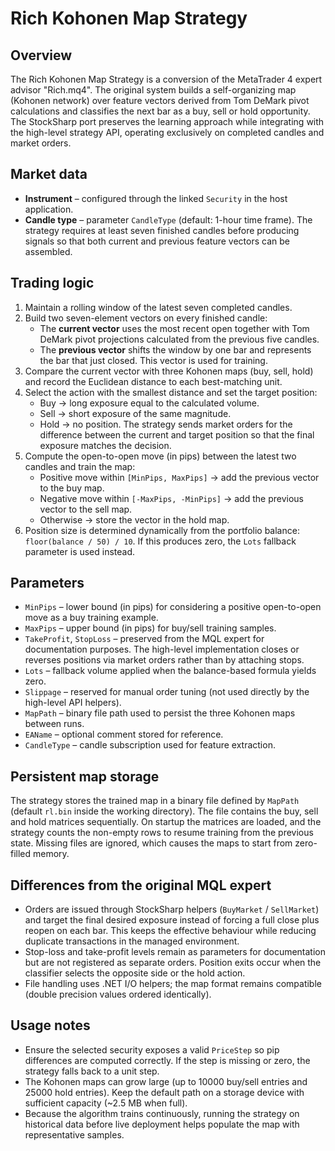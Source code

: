 # Rich Kohonen Map Strategy

## Overview
The Rich Kohonen Map Strategy is a conversion of the MetaTrader 4 expert advisor "Rich.mq4". The original system builds a self-organizing map (Kohonen network) over feature vectors derived from Tom DeMark pivot calculations and classifies the next bar as a buy, sell or hold opportunity. The StockSharp port preserves the learning approach while integrating with the high-level strategy API, operating exclusively on completed candles and market orders.

## Market data
- **Instrument** – configured through the linked `Security` in the host application.
- **Candle type** – parameter `CandleType` (default: 1-hour time frame). The strategy requires at least seven finished candles before producing signals so that both current and previous feature vectors can be assembled.

## Trading logic
1. Maintain a rolling window of the latest seven completed candles.
2. Build two seven-element vectors on every finished candle:
   - The **current vector** uses the most recent open together with Tom DeMark pivot projections calculated from the previous five candles.
   - The **previous vector** shifts the window by one bar and represents the bar that just closed. This vector is used for training.
3. Compare the current vector with three Kohonen maps (buy, sell, hold) and record the Euclidean distance to each best-matching unit.
4. Select the action with the smallest distance and set the target position:
   - Buy → long exposure equal to the calculated volume.
   - Sell → short exposure of the same magnitude.
   - Hold → no position.
   The strategy sends market orders for the difference between the current and target position so that the final exposure matches the decision.
5. Compute the open-to-open move (in pips) between the latest two candles and train the map:
   - Positive move within `[MinPips, MaxPips]` → add the previous vector to the buy map.
   - Negative move within `[-MaxPips, -MinPips]` → add the previous vector to the sell map.
   - Otherwise → store the vector in the hold map.
6. Position size is determined dynamically from the portfolio balance: `floor(balance / 50) / 10`. If this produces zero, the `Lots` fallback parameter is used instead.

## Parameters
- `MinPips` – lower bound (in pips) for considering a positive open-to-open move as a buy training example.
- `MaxPips` – upper bound (in pips) for buy/sell training samples.
- `TakeProfit`, `StopLoss` – preserved from the MQL expert for documentation purposes. The high-level implementation closes or reverses positions via market orders rather than by attaching stops.
- `Lots` – fallback volume applied when the balance-based formula yields zero.
- `Slippage` – reserved for manual order tuning (not used directly by the high-level API helpers).
- `MapPath` – binary file path used to persist the three Kohonen maps between runs.
- `EAName` – optional comment stored for reference.
- `CandleType` – candle subscription used for feature extraction.

## Persistent map storage
The strategy stores the trained map in a binary file defined by `MapPath` (default `rl.bin` inside the working directory). The file contains the buy, sell and hold matrices sequentially. On startup the matrices are loaded, and the strategy counts the non-empty rows to resume training from the previous state. Missing files are ignored, which causes the maps to start from zero-filled memory.

## Differences from the original MQL expert
- Orders are issued through StockSharp helpers (`BuyMarket` / `SellMarket`) and target the final desired exposure instead of forcing a full close plus reopen on each bar. This keeps the effective behaviour while reducing duplicate transactions in the managed environment.
- Stop-loss and take-profit levels remain as parameters for documentation but are not registered as separate orders. Position exits occur when the classifier selects the opposite side or the hold action.
- File handling uses .NET I/O helpers; the map format remains compatible (double precision values ordered identically).

## Usage notes
- Ensure the selected security exposes a valid `PriceStep` so pip differences are computed correctly. If the step is missing or zero, the strategy falls back to a unit step.
- The Kohonen maps can grow large (up to 10000 buy/sell entries and 25000 hold entries). Keep the default path on a storage device with sufficient capacity (~2.5 MB when full).
- Because the algorithm trains continuously, running the strategy on historical data before live deployment helps populate the map with representative samples.
